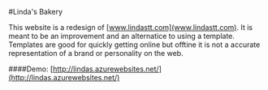 #Linda's Bakery

This website is a redesign of [www.lindastt.com](www.lindastt.com). It is meant to be an improvement and an alternatice to using a template.
Templates are good for quickly getting online but offtine it is not a accurate representation of a brand or personality on the web. 

####Demo: [http://lindas.azurewebsites.net/](http://lindas.azurewebsites.net/) 

